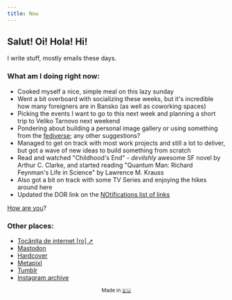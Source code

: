 ```yaml
---
title: Now
---
```


## Salut! Oi! Hola! Hi!

I write stuff, mostly emails these days.

### What am I doing right **now**:

- Cooked myself a nice, simple meal on this lazy sunday
- Went a bit overboard with socializing these weeks, but it's incredible how many foreigners are in Bansko (as well as coworking spaces)
- Picking the events I want to go to this next week and planning a short trip to Veliko Tarnovo next weekend 
- Pondering about building a personal image gallery or using something from the [fediverse](https://fediverse.party/); any other suggestions?
- Managed to get on track with most work projects and still a lot to deliver, but got a wave of new ideas to build something from scratch
- Read and watched "Childhood's End" - _devilshly_ awesome SF novel by Arthur C. Clarke, and started reading "Quantum Man: Richard Feynman's Life in Science" by Lawrence M. Krauss
- Also got a bit on track with some TV Series and enjoying the hikes around here
- Updated the DOR link on the [NOtifications list of links](/article/notifications.html)

[How are you](mailto:vlad@nsu.ro?subject=Hey%2C%20I%20am%20...)?

### Other places:
- [Tocănița de internet [ro] ➚](https://tocanita.substack.com/)
- [Mastodon](https://mastodon.green/@vlad/)
- [Hardcover](https://hardcover.app/vlad)
- [Metapixl](https://metapixl.com/@vlad/)
- [Tumblr](https://owltakestime.tumblr.com/)
- [Instagram archive](/camera/archive.html)

<sub style="text-align: center; display: block;">Made in [🇪🇺](/then/)</sub>
